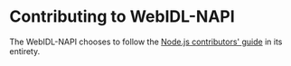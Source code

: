 # Contributing to WebIDL-NAPI

The WebIDL-NAPI chooses to follow the [Node.js contributors' guide][] in its
entirety.

[Node.js contributors' guide]: https://github.com/nodejs/node/blob/master/CONTRIBUTING.md
